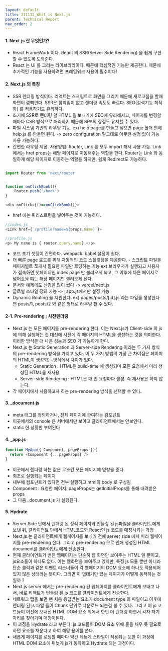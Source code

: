 ```yaml
---
layout: default
title: 211112_What is Next.js
parent: Technical Report
nav_order: 2
---
```


#### 1. Next.js 란 무엇인가?
- React FrameWork 이다. React 의 SSR(Server Side Rendering) 을 쉽게 구현할 수 있도록 도와준다.
- React 는 UI 를 그리는 라이브러리이다. 때문에 핵심적인 기능만 제공한다. 때문에 추가적인 기능을 사용하려면 프레임워크 사용이 필수이다!

#### 2. Next.js 의 특징
- SSR 렌더링 방식이다. 리액트는 스크립트로 화면을 그리기 때문에 새로고침을 할때 화면이 깜빡인다. SSR은 깜빡임이 없고 렌더링 속도도 빠르다. SEO(검색기능 최적화) 를 적용하기도 유리하다.
- 초기에 SSR로 렌더링 할 HTML 을 보내기에 SEO에 유리해지고, 페이지를 변경할 때마다 CSR 방식으로 처리하기 때문에 SPA의 장점도 유지할 수 있다.
- 파일 시스템 기반의 라우팅 기능.  ex) help page를 만들고 싶으면 page 폴더 안에 help.js 를 만들면 된다. -> zero configuration 말그대로 아무런 설정 없이 기능 사용 가능하다.
- 간편한 라우팅 제공. 사용방법: Router, Link 를 모두 import 해서 사용 가능. Link에서는 href props는 해당 페이지로 이동해주는 역할을 한다. Router는 Link 와 동일하게 해당 페이지로 이동하는 역할을 하지만, 쉽게 Redirect도 가능하다.


```js

import Router from 'next/router'


function onClickBook(){
    Router.push('/book')
}

<div onClick={()=>onClickBook()}>

```

- href 에는 쿼리스트링을 넣어주는 것이 가능하다.

```js
//index.js
<Link href={`/profile?name=${props.name}`}>

//profile.js
<p> My name is { router.query.name}.</p>
```

- 코드 초기 셋팅이 간편하다. webpack. babel 설정이 쉽다.
- 더 빠른 page 로드를 위해 자동적인 코드 스플릿팅을 제공한다. - 스크립트 파일을 페이지별로 쪼개서 필요한 파일만 로딩하는 기능 ex) 브라우저가 실행되고 사용자가 접속하면,첫페이지인 index page 만 불러오게 되고, 그 이후에 다른 페이지로 넘어갔을 떄는 해당 페이지만 불러오게 된다.
- 문서와 예제에도 신경을 많이 썼다 -> vercel/next.js
- 글로벌 스타일 정의 가능 -> _app.js에서만 설정 가능
- Dynamic Routing 을 지원한다. ex) pages/posts/[id].js 라는 파일을 생성한다면 posts/1, posts/2 와 같은 형태로 라우팅 할 수 있다.


#### 2-1. Pre-rendering ; 사전렌더링

- Next.js 는 모든 페이지를 pre-rendering 한다. 이는 Next.js가 Client-side 의 js에 의해 실행하는 것 대신에 사전에 각 페이지의 HTML을 생성하는 것을 의미한다. 이러한 방식은 더 나은 성능과 SEO 가 가능하게 한다.
- Next.js 는 Static Generation 과 Server-side Rendering 이라는 두 가지 방식의 pre-rendering 방식을 가지고 있다. 이 두 가지 방법의 가장 큰 차이점은 페이지의 HTML이 생성되는 방식에서 차이가 있다.
  * Static Generation : HTML은 build-time 에 생성되며 모든 요청에서 미리 생성된 HTML을 재사용
  * Server-side Rendering : HTML은 매 번 요청마다 생성. 즉 재사용은 하지 않는다.
- 각 페이지에서 사용하고자 하는 pre-rendering 방식을 선택할 수 있다. 


#### 3. _document.js
- meta 태그를 정의하거나, 전체 페이지에 관여하는 컴포넌트
- 이곳에서의 console 은 서버에서만 보이고 클라이언트에서는 안보인다.
- static 한 상황만 부여된다

#### 4. _app.js

```js
function MyApp({ Component, pageProps }){
  return <Component {...pageProps} />
} 
```
- 이곳에서 렌더링 하는 값은 무조건 모든 페이지에 영향을 준다.
- 최초로 실행되는 페이지
- 내부에 컴포넌트가 있다면 전부 실행하고 html의 body 로 구성됨
- Component : 요청한 페이지. pageProps는 getInitialProps를 통해 내려받은 props
- 그 다움 _document.js 가 실행된다.

#### 5. Hydrate
- Server Side 단에서 렌더링 된 정적 페이지와 번들링 된 js파일을 클라이언트에게 보낸 뒤, 클라이언트 단에서 HTML코드와 React인 js 코드를 매칭시키는 과정
- Next.js 는 클라이언트에게 웹페이지를 보내기 전에 server side 에서 미리 웹페이지를 pre-rendering 한다. 그리고 pre-rendering 으로 인해 생성된 HTML document를 클라이언트에게 전송한다.
- 현재 클라이언트가 받은 웹페이지는 단순히 웹 화면만 보여주는 HTML 일 뿐이고, js요소들이 하나도 없다. 이는 웹화면을 보여주고 있지만, 특정 js 모듈 뿐만 아니라 단순 클릭과 같은 이벤트 리스너들이 각 웹페이지의 DOM 요소에 하나도 적용되어있지 않은 상태라는 뜻이다. 그러면 이 껍데기만 있는 페이지가 어떻게 동작하는 것일까 ?
- Next.js server 에서는 pre-rendering 된 웹페이지를 클라이언트에게 보내고 나서, 바로 리액트가 번들링 된 js 코드를 클라이언트에게 전송한다.
- 네트워크 탭을 보면 맨 처음 응답받는 요소가 document type 의 파일이고 이후에 렌더링 된 js 파일 들이 Chunk 단위로 다운로드 되는걸 볼 수 있다.
그리고 이 js 코드들이 이전에 보내진 HTML DOM 요소 위에서 한번 더 렌더링 하면서 각자 자기 자리를 찾아가며 매칭이된다.
- 이 과정을 Hydrate 라고 부른다. js 코드들이 DOM 요소 위에 물을 채우 듯 필요로 하던 요소를 채운다고 하여 해당 용어를 쓴다. 
- 새롭게 페이지를 로딩할 때마다 약간 뒤늦게 스타일이 적용되는 듯한 이 과정에 HTML DOM 요소에 뒤늦게 js가 동작하고 Hydrate 되는 과정이다.